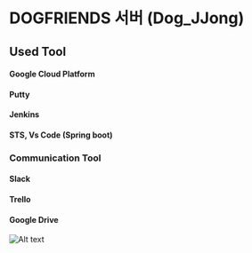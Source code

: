 # DOGFRIENDS 서버 (Dog_JJong)
 
Used Tool
-----------------------------------
#### Google Cloud Platform

#### Putty

#### Jenkins

#### STS, Vs Code (Spring boot)

### Communication Tool

#### Slack

#### Trello

#### Google Drive

![Alt text](path\gcp.jpg)
